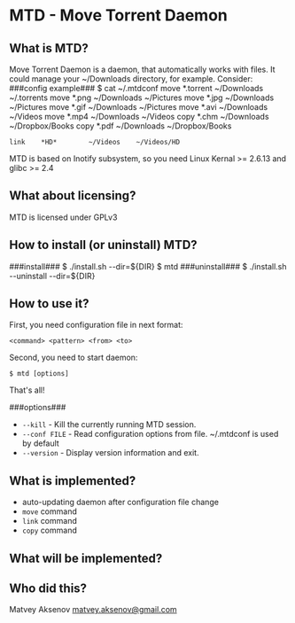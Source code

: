 MTD - Move Torrent Daemon
=========================

What is MTD?
------------
Move Torrent Daemon is a daemon, that automatically works with files. It could manage your ~/Downloads directory, for example. Consider:
###config example###
	$ cat ~/.mtdconf
	move	*.torrent	~/Downloads	~/.torrents
	move	*.png		~/Downloads	~/Pictures
	move	*.jpg		~/Downloads	~/Pictures
	move	*.gif		~/Downloads	~/Pictures
	move	*.avi		~/Downloads	~/Videos
	move	*.mp4		~/Downloads	~/Videos
	copy	*.chm		~/Downloads	~/Dropbox/Books
	copy	*.pdf		~/Downloads	~/Dropbox/Books

	link	*HD*		~/Videos	~/Videos/HD

MTD is based on Inotify subsystem, so you need Linux Kernal >= 2.6.13 and glibc >= 2.4

What about licensing?
---------------------
MTD is licensed under GPLv3

How to install (or uninstall) MTD?
----------------------------------
###install###
	$ ./install.sh --dir=${DIR}
	$ mtd
###uninstall###
	$ ./install.sh --uninstall --dir=${DIR}

How to use it?
--------------
First, you need configuration file in next format:

	<command> <pattern> <from> <to>

Second, you need to start daemon:

	$ mtd [options]

That's all!

###options###
* `--kill` - Kill the currently running MTD session.
* `--conf FILE` -	Read configuration options from file. ~/.mtdconf is used by default
* `--version` - Display version information and exit.

What is implemented?
--------------------
* auto-updating daemon after configuration file change
* `move` command
* `link` command
* `copy` command

What will be implemented?
-------------------------

Who did this?
-------------
Matvey Aksenov
matvey.aksenov@gmail.com
